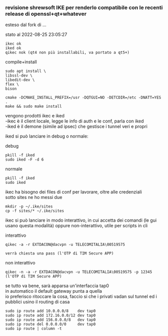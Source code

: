 
### revisione shrewsoft IKE per renderlo compatibile con le recenti release di openssl+qt+whatever

esteso dal fork di ...

stato al 2022-08-25 23:05:27
```
ikec ok
iked ok
qikec nok (qt4 non più installabili, va portato a qt5+)
```


compile+install
```
sudo apt install \
libssl-dev \
libedit-dev \
flex \
bison

cmake -DCMAKE_INSTALL_PREFIX=/usr -DQTGUI=NO -DETCDIR=/etc -DNATT=YES .
make && sudo make install
```

vengono prodotti ikec e iked   
-ikec è il client locale, legge le info di auth e le conf, parla con iked   
-iked è il demone (simile ad ipsec) che gestisce i tunnel veri e propri  

iked si può lanciare in debug o normale:   

debug
```
pkill -f iked
sudo iked -F -d 6
```

normale
```
pkill -f iked
sudo iked
```


ikec ha bisogno dei files di conf per lavorare, oltre alle credenziali   
sotto sites ne ho messi due   

```
mkdir -p ~/.ike/sites
cp -f sites/* ~/.ike/sites
```


ikec si può lanciare in modo interattivo, in cui accetta dei comandi (le gui usano questa modalità)
oppure non-interattivo, utile per scripts in cli

interattivo
```
qikec -a -r EXTDACON@dacvpn -u TELECOMITALIA\00519575

verrà chiesta una pass (l'OTP di TIM Secure APP)
```

non interattivo
```
qikec -n -a -r EXTDACON@dacvpn -u TELECOMITALIA\00519575 -p 12345 (l'OTP di TIM Secure APP)
```


se tutto va bene, sarà apparsa un'interfaccia tap0   
in automatico il default gateway punta a quella   
io preferisco ritoccare la cosa, faccio si che i privati vadan sul tunnel
ed i pubblici usino il routing di casa

```
sudo ip route add 10.0.0.0/8    dev tap0
sudo ip route add 172.16.0.0/12 dev tap0
sudo ip route add 156.0.0.0/8   dev tap0
sudo ip route del 0.0.0.0/0     dev tap0
sudo ip route | column -t
```




